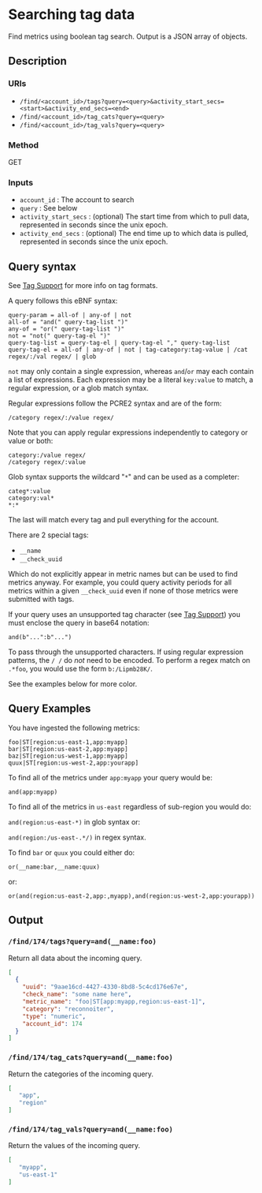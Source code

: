 # Searching tag data

Find metrics using boolean tag search.  Output is a JSON array of objects.

## Description

### URIs

* `/find/<account_id>/tags?query=<query>&activity_start_secs=<start>&activity_end_secs=<end>`
* `/find/<account_id>/tag_cats?query=<query>`
* `/find/<account_id>/tag_vals?query=<query>`

### Method

GET

### Inputs

 * `account_id`          : The account to search
 * `query`               : See below
 * `activity_start_secs` : (optional) The start time from which to pull data, represented in seconds since the unix epoch.
 * `activity_end_secs`   : (optional) The end time up to which data is pulled, represented in seconds since the unix epoch.
  
## Query syntax

See [Tag Support](/tags.md) for more info on tag formats.

A query follows this eBNF syntax:

    query-param = all-of | any-of | not
    all-of = "and(" query-tag-list ")"
    any-of = "or(" query-tag-list ")"
	not = "not(" query-tag-el ")"
    query-tag-list = query-tag-el | query-tag-el "," query-tag-list
    query-tag-el = all-of | any-of | not | tag-category:tag-value | /cat regex/:/val regex/ | glob

`not` may only contain a single expression, whereas `and`/`or` may each contain a list of expressions.
Each expression may be a literal `key:value` to match, a regular expression, or a glob match syntax.

Regular expressions follow the PCRE2 syntax and are of the form:

    /category regex/:/value regex/
    
Note that you can apply regular expressions independently to category or value or both:

    category:/value regex/
    /category regex/:value
    
Glob syntax supports the wildcard "`*`" and can be used as a completer:

    categ*:value
    category:val*
    *:*

The last will match every tag and pull everything for the account.

There are 2 special tags:

* `__name`
* `__check_uuid`

Which do not explicitly appear in metric names but can be used to find metrics
anyway. For example, you could query activity periods for all metrics within a
given `__check_uuid` even if none of those metrics were submitted with tags.

If your query uses an unsupported tag character (see [Tag Support](/tags.md)) you must
enclose the query in base64 notation:

`and(b"...":b"...")`

To pass through the unsupported characters. If using regular expression
patterns, the `/ /` do _not_ need to be encoded. To perform a regex match on
`.*foo`, you would use the form `b:/Lipmb28K/`.

See the examples below for more color.


## Query Examples

You have ingested the following metrics:

    foo|ST[region:us-east-1,app:myapp]
    bar|ST[region:us-east-2,app:myapp]
    baz|ST[region:us-west-1,app:myapp]
    quux|ST[region:us-west-2,app:yourapp]
    
To find all of the metrics under `app:myapp` your query would be:

`and(app:myapp)`

To find all of the metrics in `us-east` regardless of sub-region you would do:

`and(region:us-east-*)` in glob syntax or:

`and(region:/us-east-.*/)` in regex syntax.

To find `bar` or `quux` you could either do:

`or(__name:bar,__name:quux)`

or:

`or(and(region:us-east-2,app:,myapp),and(region:us-west-2,app:yourapp))`

## Output

### `/find/174/tags?query=and(__name:foo)`

Return all data about the incoming query.

```json
[
  {
    "uuid": "9aae16cd-4427-4330-8bd8-5c4cd176e67e",
    "check_name": "some name here",
    "metric_name": "foo|ST[app:myapp,region:us-east-1]",
    "category": "reconnoiter",
    "type": "numeric",
    "account_id": 174
  }
]

```

### `/find/174/tag_cats?query=and(__name:foo)`

Return the categories of the incoming query.

```json
[
   "app",
   "region"
]

```

### `/find/174/tag_vals?query=and(__name:foo)`

Return the values of the incoming query.

```json
[
   "myapp",
   "us-east-1"
]

```

